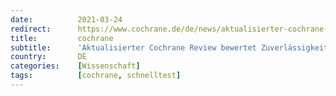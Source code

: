 ```yaml
---
date:          2021-03-24
redirect:      https://www.cochrane.de/de/news/aktualisierter-cochrane-review-bewertet-zuverl%C3%A4ssigkeit-von-schnelltests-zum-nachweis-von-covid
title:         cochrane
subtitle:      'Aktualisierter Cochrane Review bewertet Zuverlässigkeit von Schnelltests zum Nachweis von COVID-19'
country:       DE
categories:    [Wissenschaft]
tags:          [cochrane, schnelltest]
---
```

